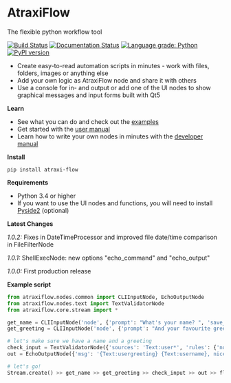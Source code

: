 # AtraxiFlow
The flexible python workflow tool

[![Build Status](https://travis-ci.org/smertiens/AtraxiFlow.svg?branch=master)](https://travis-ci.org/smertiens/AtraxiFlow)
[![Documentation Status](https://readthedocs.org/projects/atraxiflow/badge/?version=latest)](https://atraxiflow.readthedocs.io/en/latest/?badge=latest)
[![Language grade: Python](https://img.shields.io/lgtm/grade/python/g/smertiens/AtraxiFlow.svg?logo=lgtm&logoWidth=18)](https://lgtm.com/projects/g/smertiens/AtraxiFlow/context:python)
[![PyPI version](https://badge.fury.io/py/atraxi-flow.svg)](https://badge.fury.io/py/atraxi-flow)

* Create easy-to-read automation scripts in minutes - work with files, folders, images or anything else 
* Add your own logic as AtraxiFlow node and share it with others
* Use a console for in- and output or add one of the UI nodes to show graphical messages and input forms 
built with Qt5

**Learn**

* See what you can do and check out the [examples](https://github.com/smertiens/AtraxiExamples)
* Get started with the [user manual](https://atraxiflow.readthedocs.io/en/latest/manual)
* Learn how to write your own nodes in minutes with the [developer manual](https://atraxiflow.readthedocs.io/en/latest/dev)

**Install**
```
pip install atraxi-flow
```

**Requirements**

* Python 3.4 or higher
* If you want to use the UI nodes and functions, you will need to install [Pyside2](https://pypi.org/project/PySide2/) (optional)

**Latest Changes**

_1.0.2:_ Fixes in DateTimeProcessor and improved file date/time comparison in FileFilterNode

_1.0.1:_ ShellExecNode: new options "echo_command" and "echo_output"

_1.0.0:_ First production release  


**Example script**

```python
from atraxiflow.nodes.common import CLIInputNode, EchoOutputNode
from atraxiflow.nodes.text import TextValidatorNode
from atraxiflow.core.stream import *

get_name = CLIInputNode('node', {'prompt': "What's your name? ", 'save_to': 'username' })
get_greeting = CLIInputNode('node', {'prompt': "And your favourite greeting? ", 'save_to': 'usergreeting' })

# let's make sure we have a name and a greeting
check_input = TextValidatorNode({'sources': 'Text:user*', 'rules': {'not_empty': {}}})
out = EchoOutputNode({'msg': '{Text:usergreeting} {Text:username}, nice to meet you!'})

# let's go!
Stream.create() >> get_name >> get_greeting >> check_input >> out >> flow()
```
